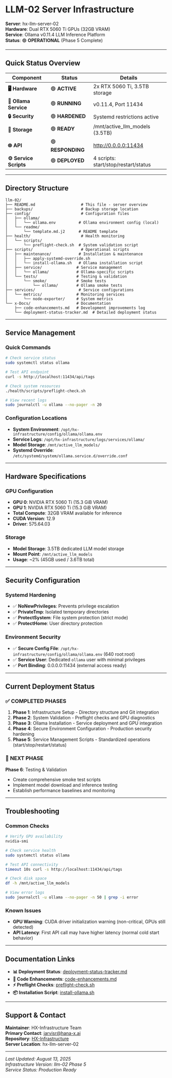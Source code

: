 # LLM-02 Server Infrastructure

**Server**: hx-llm-server-02  
**Hardware**: Dual RTX 5060 Ti GPUs (32GB VRAM)  
**Service**: Ollama v0.11.4 LLM Inference Platform  
**Status**: 🟢 **OPERATIONAL** (Phase 5 Complete)  

---

## Quick Status Overview

| **Component** | **Status** | **Details** |
|---------------|------------|-------------|
| **🖥️ Hardware** | 🟢 **ACTIVE** | 2x RTX 5060 Ti, 3.5TB storage |
| **🔧 Ollama Service** | 🟢 **RUNNING** | v0.11.4, Port 11434 |
| **🔒 Security** | 🟢 **HARDENED** | Systemd restrictions active |
| **📁 Storage** | 🟢 **READY** | /mnt/active_llm_models (3.5TB) |
| **🌐 API** | 🟢 **RESPONDING** | http://0.0.0.0:11434 |
| **⚙️ Service Scripts** | 🟢 **DEPLOYED** | 4 scripts: start/stop/restart/status |

---

## Directory Structure

```
llm-02/
├── README.md                    # This file - server overview
├── backups/                     # Backup storage location
├── config/                      # Configuration files
│   ├── ollama/
│   │   └── ollama.env          # Ollama environment config (local)
│   └── readme/
│       └── template.md.j2      # README template
├── health/                      # Health monitoring
│   └── scripts/
│       └── preflight-check.sh  # System validation script
├── scripts/                     # Operational scripts
│   ├── maintenance/            # Installation & maintenance
│   │   ├── apply-systemd-override.sh
│   │   └── install-ollama.sh   # Ollama installation script
│   ├── service/               # Service management
│   │   └── ollama/            # Ollama-specific scripts
│   └── tests/                 # Testing & validation
│       └── smoke/             # Smoke tests
│           └── ollama/        # Ollama smoke tests
├── services/                   # Service configurations
│   └── metrics/               # Monitoring services
│       └── node-exporter/     # System metrics
└── x-Docs/                    # Documentation
    ├── code-enhancements.md   # Development improvements log
    └── deployment-status-tracker.md  # Detailed deployment status
```

---

## Service Management

### **Quick Commands**

```bash
# Check service status
sudo systemctl status ollama

# Test API endpoint
curl -s http://localhost:11434/api/tags

# Check system resources
./health/scripts/preflight-check.sh

# View recent logs
sudo journalctl -u ollama --no-pager -n 20
```

### **Configuration Locations**

- **System Environment**: `/opt/hx-infrastructure/config/ollama/ollama.env`
- **Service Logs**: `/opt/hx-infrastructure/logs/services/ollama/`
- **Model Storage**: `/mnt/active_llm_models/`
- **Systemd Override**: `/etc/systemd/system/ollama.service.d/override.conf`

---

## Hardware Specifications

### **GPU Configuration**
- **GPU 0**: NVIDIA RTX 5060 Ti (15.3 GiB VRAM)
- **GPU 1**: NVIDIA RTX 5060 Ti (15.3 GiB VRAM)
- **Total Compute**: 32GB VRAM available for inference
- **CUDA Version**: 12.9
- **Driver**: 575.64.03

### **Storage**
- **Model Storage**: 3.5TB dedicated LLM model storage
- **Mount Point**: `/mnt/active_llm_models`
- **Usage**: ~2% (45GB used / 3.6TB total)

---

## Security Configuration

### **Systemd Hardening**
- ✅ **NoNewPrivileges**: Prevents privilege escalation
- ✅ **PrivateTmp**: Isolated temporary directories
- ✅ **ProtectSystem**: File system protection (strict mode)
- ✅ **ProtectHome**: User directory protection

### **Environment Security**
- ✅ **Secure Config File**: `/opt/hx-infrastructure/config/ollama/ollama.env` (640 root:root)
- ✅ **Service User**: Dedicated `ollama` user with minimal privileges
- ✅ **Port Binding**: 0.0.0.0:11434 (external access ready)

---

## Current Deployment Status

### ✅ **COMPLETED PHASES**

1. **Phase 1**: Infrastructure Setup - Directory structure and Git integration
2. **Phase 2**: System Validation - Preflight checks and GPU diagnostics  
3. **Phase 3**: Ollama Installation - Service deployment and GPU integration
4. **Phase 4**: Secure Environment Configuration - Production security hardening
5. **Phase 5**: Service Management Scripts - Standardized operations (start/stop/restart/status)

### 🔄 **NEXT PHASE**

**Phase 6**: Testing & Validation
- Create comprehensive smoke test scripts
- Implement model download and inference testing
- Establish performance baselines and monitoring

---

## Troubleshooting

### **Common Checks**

```bash
# Verify GPU availability
nvidia-smi

# Check service health
sudo systemctl status ollama

# Test API connectivity
timeout 10s curl -s http://localhost:11434/api/tags

# Check disk space
df -h /mnt/active_llm_models

# View error logs
sudo journalctl -u ollama --no-pager -n 50 | grep -i error
```

### **Known Issues**
- **GPU Warning**: CUDA driver initialization warning (non-critical, GPUs still detected)
- **API Latency**: First API call may have higher latency (normal cold start behavior)

---

## Documentation Links

- **📊 Deployment Status**: [deployment-status-tracker.md](x-Docs/deployment-status-tracker.md)
- **🔧 Code Enhancements**: [code-enhancements.md](x-Docs/code-enhancements.md)
- **⚡ Preflight Checks**: [preflight-check.sh](health/scripts/preflight-check.sh)
- **📦 Installation Script**: [install-ollama.sh](scripts/maintenance/install-ollama.sh)

---

## Support & Contact

**Maintainer**: HX-Infrastructure Team  
**Primary Contact**: jarvisr@hana-x.ai  
**Repository**: [HX-Infrastructure](https://github.com/hanax-ai/HX-Infrastructure-)  
**Server Location**: hx-llm-server-02  

---

*Last Updated: August 13, 2025*  
*Infrastructure Version: llm-02 Phase 5*  
*Service Status: Production Ready*
